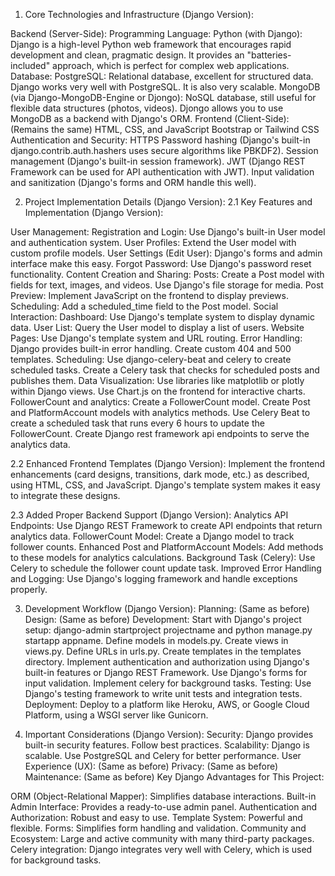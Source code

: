 1. Core Technologies and Infrastructure (Django Version):

Backend (Server-Side):
Programming Language: Python (with Django): Django is a high-level Python web framework that encourages rapid development and clean, pragmatic design. It provides an "batteries-included" approach, which is perfect for complex web applications.
Database:
PostgreSQL: Relational database, excellent for structured data. Django works very well with PostgreSQL. It is also very scalable.
MongoDB (via Django-MongoDB-Engine or Djongo): NoSQL database, still useful for flexible data structures (photos, videos). Djongo allows you to use MongoDB as a backend with Django's ORM.
Frontend (Client-Side): (Remains the same)
HTML, CSS, and JavaScript
Bootstrap or Tailwind CSS
Authentication and Security:
HTTPS
Password hashing (Django's built-in django.contrib.auth.hashers uses secure algorithms like PBKDF2).
Session management (Django's built-in session framework).
JWT (Django REST Framework can be used for API authentication with JWT).
Input validation and sanitization (Django's forms and ORM handle this well).

2. Project Implementation Details (Django Version):
2.1 Key Features and Implementation (Django Version):

User Management:
Registration and Login: Use Django's built-in User model and authentication system.
User Profiles: Extend the User model with custom profile models.
User Settings (Edit User): Django's forms and admin interface make this easy.
Forgot Password: Use Django's password reset functionality.
Content Creation and Sharing:
Posts: Create a Post model with fields for text, images, and videos. Use Django's file storage for media.
Post Preview: Implement JavaScript on the frontend to display previews.
Scheduling: Add a scheduled_time field to the Post model.
Social Interaction:
Dashboard: Use Django's template system to display dynamic data.
User List: Query the User model to display a list of users.
Website Pages:
Use Django's template system and URL routing.
Error Handling:
Django provides built-in error handling. Create custom 404 and 500 templates.
Scheduling:
Use django-celery-beat and celery to create scheduled tasks.
Create a Celery task that checks for scheduled posts and publishes them.
Data Visualization:
Use libraries like matplotlib or plotly within Django views.
Use Chart.js on the frontend for interactive charts.
FollowerCount and analytics:
Create a FollowerCount model.
Create Post and PlatformAccount models with analytics methods.
Use Celery Beat to create a scheduled task that runs every 6 hours to update the FollowerCount.
Create Django rest framework api endpoints to serve the analytics data.

2.2 Enhanced Frontend Templates (Django Version):
Implement the frontend enhancements (card designs, transitions, dark mode, etc.) as described, using HTML, CSS, and JavaScript. Django's template system makes it easy to integrate these designs.

2.3 Added Proper Backend Support (Django Version):
Analytics API Endpoints: Use Django REST Framework to create API endpoints that return analytics data.
FollowerCount Model: Create a Django model to track follower counts.
Enhanced Post and PlatformAccount Models: Add methods to these models for analytics calculations.
Background Task (Celery): Use Celery to schedule the follower count update task.
Improved Error Handling and Logging: Use Django's logging framework and handle exceptions properly.

3. Development Workflow (Django Version):
Planning: (Same as before)
Design: (Same as before)
Development:
Start with Django's project setup: django-admin startproject projectname and python manage.py startapp appname.
Define models in models.py.
Create views in views.py.
Define URLs in urls.py.
Create templates in the templates directory.
Implement authentication and authorization using Django's built-in features or Django REST Framework.
Use Django's forms for input validation.
Implement celery for background tasks.
Testing:
Use Django's testing framework to write unit tests and integration tests.
Deployment:
Deploy to a platform like Heroku, AWS, or Google Cloud Platform, using a WSGI server like Gunicorn.


4. Important Considerations (Django Version):
Security: Django provides built-in security features. Follow best practices.
Scalability: Django is scalable. Use PostgreSQL and Celery for better performance.
User Experience (UX): (Same as before)
Privacy: (Same as before)
Maintenance: (Same as before)
Key Django Advantages for This Project:

ORM (Object-Relational Mapper): Simplifies database interactions.
Built-in Admin Interface: Provides a ready-to-use admin panel.
Authentication and Authorization: Robust and easy to use.
Template System: Powerful and flexible.
Forms: Simplifies form handling and validation.
Community and Ecosystem: Large and active community with many third-party packages.
Celery integration: Django integrates very well with Celery, which is used for background tasks.
